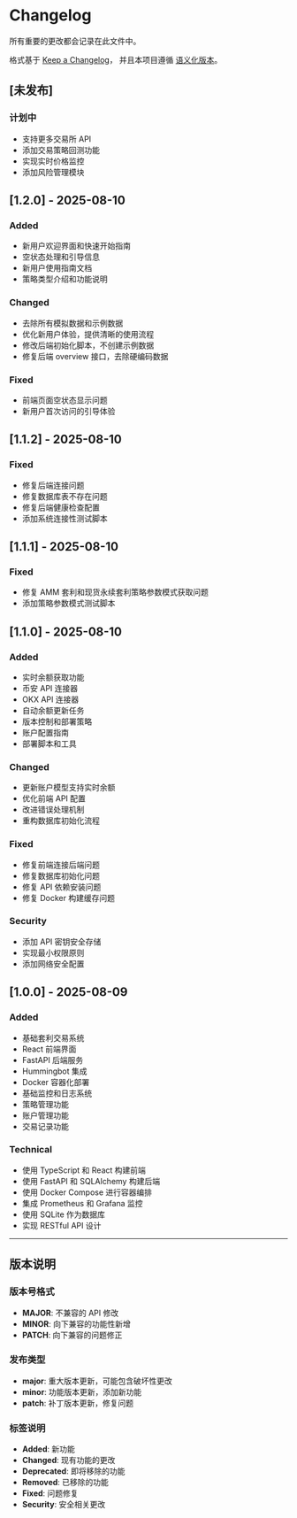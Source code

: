 # Changelog

所有重要的更改都会记录在此文件中。

格式基于 [Keep a Changelog](https://keepachangelog.com/zh-CN/1.0.0/)，
并且本项目遵循 [语义化版本](https://semver.org/lang/zh-CN/)。

## [未发布]

### 计划中
- 支持更多交易所 API
- 添加交易策略回测功能
- 实现实时价格监控
- 添加风险管理模块

## [1.2.0] - 2025-08-10

### Added
- 新用户欢迎界面和快速开始指南
- 空状态处理和引导信息
- 新用户使用指南文档
- 策略类型介绍和功能说明

### Changed
- 去除所有模拟数据和示例数据
- 优化新用户体验，提供清晰的使用流程
- 修改后端初始化脚本，不创建示例数据
- 修复后端 overview 接口，去除硬编码数据

### Fixed
- 前端页面空状态显示问题
- 新用户首次访问的引导体验

## [1.1.2] - 2025-08-10

### Fixed
- 修复后端连接问题
- 修复数据库表不存在问题
- 修复后端健康检查配置
- 添加系统连接性测试脚本

## [1.1.1] - 2025-08-10

### Fixed
- 修复 AMM 套利和现货永续套利策略参数模式获取问题
- 添加策略参数模式测试脚本

## [1.1.0] - 2025-08-10

### Added
- 实时余额获取功能
- 币安 API 连接器
- OKX API 连接器
- 自动余额更新任务
- 版本控制和部署策略
- 账户配置指南
- 部署脚本和工具

### Changed
- 更新账户模型支持实时余额
- 优化前端 API 配置
- 改进错误处理机制
- 重构数据库初始化流程

### Fixed
- 修复前端连接后端问题
- 修复数据库初始化问题
- 修复 API 依赖安装问题
- 修复 Docker 构建缓存问题

### Security
- 添加 API 密钥安全存储
- 实现最小权限原则
- 添加网络安全配置

## [1.0.0] - 2025-08-09

### Added
- 基础套利交易系统
- React 前端界面
- FastAPI 后端服务
- Hummingbot 集成
- Docker 容器化部署
- 基础监控和日志系统
- 策略管理功能
- 账户管理功能
- 交易记录功能

### Technical
- 使用 TypeScript 和 React 构建前端
- 使用 FastAPI 和 SQLAlchemy 构建后端
- 使用 Docker Compose 进行容器编排
- 集成 Prometheus 和 Grafana 监控
- 使用 SQLite 作为数据库
- 实现 RESTful API 设计

---

## 版本说明

### 版本号格式
- **MAJOR**: 不兼容的 API 修改
- **MINOR**: 向下兼容的功能性新增
- **PATCH**: 向下兼容的问题修正

### 发布类型
- **major**: 重大版本更新，可能包含破坏性更改
- **minor**: 功能版本更新，添加新功能
- **patch**: 补丁版本更新，修复问题

### 标签说明
- **Added**: 新功能
- **Changed**: 现有功能的更改
- **Deprecated**: 即将移除的功能
- **Removed**: 已移除的功能
- **Fixed**: 问题修复
- **Security**: 安全相关更改
